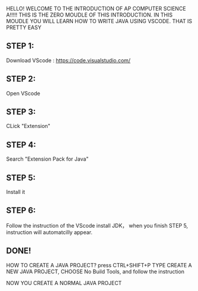 HELLO! WELCOME TO THE INTRODUCTION OF AP COMPUTER SCIENCE A!!!!!
THIS IS THE ZERO MOUDLE OF THIS INTRODUCTION.
IN THIS MOUDLE YOU WILL LEARN HOW TO WRITE JAVA USING VSCODE.
THAT IS PRETTY EASY 
## STEP 1:
   Download VScode : https://code.visualstudio.com/
## STEP 2:
   Open VScode
## STEP 3:
   CLick "Extension" 
## STEP 4:
   Search "Extension Pack for Java"
## STEP 5:
   Install it
## STEP 6:
   Follow the instruction of the VScode install JDK， when you finish STEP 5, instruction will automatcilly appear.
## DONE!

HOW TO CREATE A JAVA PROJECT?
press CTRL+SHIFT+P
TYPE CREATE A NEW JAVA PROJECT, CHOOSE No Build Tools, and follow the instruction


NOW YOU CREATE A NORMAL JAVA PROJECT
